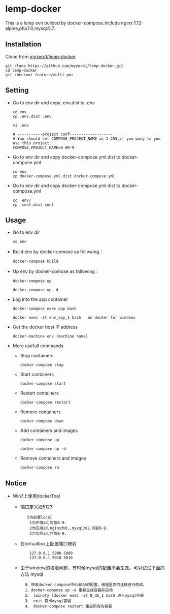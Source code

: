 lemp-docker
========================
This is a lemp evn builded by docker-compose.Include nginx:1.12-alpine,php7.0,mysql:5.7.

Installation
------------

Clone from [myzero1/lemp-docker](https://github.com/myzero1/lemp-docker)

  ```
  git clone https://github.com/myzero1/lemp-docker.git
  cd lemp-docker
  git checkout feature/multi_por
  ```

Setting
-----

- Go to env dir and copy .env.dist to .env

    ```
    cd env
    cp .env.dist .env

    vi .env

    # -----------project conf-------------------
    # You should set COMPOSE_PROJECT_NAME as 1-255,if you wang to you use this project.
    COMPOSE_PROJECT_NAME=0 #0-9

    ```

- Go to env dir and copy docker-compose.yml.dist to docker-compose.yml

    ```
    cd env
    cp docker-compose.yml.dist docker-compose.yml
    ```

- Go to env dir and copy docker-compose.yml.dist to docker-compose.yml

    ```
    cd  env/
    cp  conf.dist conf
    ```
    


Usage
-----

- Go to env dir
    ```
    cd env
    ```

- Build env by docker-comose as following：
    ```
    docker-compose build
    ```

- Up env by docker-comose as following：
    ```
    docker-compose up
    
    docker-compose up -d
    
    ```

- Log into the app container
    ```
    docker-compose exec app bash
    
    docker exec -it env_app_1 bash   on docker for windows
    ```

- Get the docker host IP address
    ```
    docker-machine env [machine name]
    ```

- More usefull commands
  - Stop containers
      ```
      docker-compose stop
      ```
   - Start containers
      ```
      docker-compose start
      ```
  - Restart containers
      ```
      docker-compose restart
      ```
  - Remove containers
      ```
      docker-compose down
      ```
      
  - Add containers and images
      ```
      docker-compose up
      
      docker-compose up -d
      ```
      
  - Remove containers and images
      ```
      docker-compose rm
      ```


Notice
-----

- Win7上使用dockerTool

	- 端口定义如5123
 
	    ```
		   5为前置local
		    1为环境id,可取0-9.
		    2为应用id,nginx为0,,mysql为1,可取0-9.
		    3为实例id,可取0-9.
      	```
  	- 在virtualbox上配置端口映射
      	```
      		127.0.0.1 5000 5000
      		127.0.0.1 5010 5010
      	```
  	- 由于window的权限问题，有时候mysql的配置不会生效。可以试试下面的方法 mysql
      	```
          0、修改docker-compose中db部分的配置，根据里面的注释进行修改。
          1、docker-compose up -d 重新生成容器并启动
          2、 [winpty ]docker exec -it 0_db_1 bash 进入mysql容器 
          3、 exit 突出mysql容器 
          4、 docker-compose restart 重启所有的容器 
        ```
